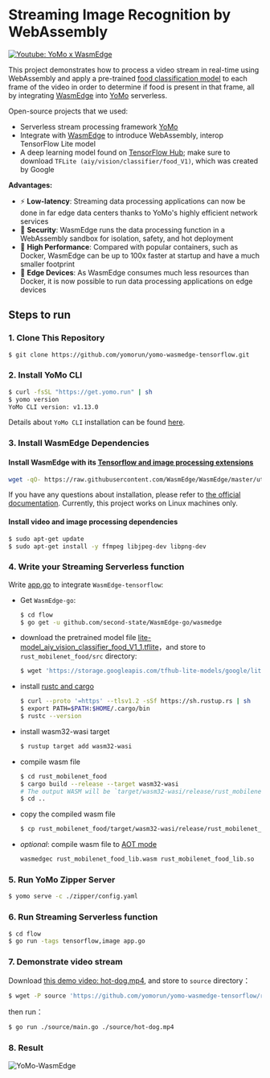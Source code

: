 # Streaming Image Recognition by WebAssembly

[![Youtube: YoMo x WasmEdge](youtube.png)](https://youtu.be/E0ltsn6cLIU)

This project demonstrates how to process a video stream in real-time using
WebAssembly and apply a pre-trained
[food classification model](https://tfhub.dev/google/lite-model/aiy/vision/classifier/food_V1/1)
to each frame of the video in order to determine if food is present in that
frame, all by integrating [WasmEdge](https://github.com/WasmEdge/WasmEdge) into
[YoMo](https://github.com/yomorun/yomo) serverless.

Open-source projects that we used:

- Serverless stream processing framework [YoMo](https://github.com/yomorun/yomo)
- Integrate with [WasmEdge](https://github.com/WasmEdge/WasmEdge) to introduce
  WebAssembly, interop TensorFlow Lite model
- A deep learning model found on
  [TensorFlow Hub](https://tfhub.dev/google/lite-model/aiy/vision/classifier/food_V1/1);
  make sure to download `TFLite (aiy/vision/classifier/food_V1)`, which was
  created by Google

**Advantages:**

- ⚡️ **Low-latency**: Streaming data processing applications can now be done in
  far edge data centers thanks to YoMo's highly efficient network services
- 🔐 **Security**: WasmEdge runs the data processing function in a WebAssembly
  sandbox for isolation, safety, and hot deployment
- 🚀 **High Performance**: Compared with popular containers, such as Docker,
  WasmEdge can be up to 100x faster at startup and have a much smaller footprint
- 🎯 **Edge Devices**: As WasmEdge consumes much less resources than Docker, it
  is now possible to run data processing applications on edge devices

## Steps to run

### 1. Clone This Repository

```bash
$ git clone https://github.com/yomorun/yomo-wasmedge-tensorflow.git
```

### 2. Install YoMo CLI

```bash
$ curl -fsSL "https://get.yomo.run" | sh
$ yomo version
YoMo CLI version: v1.13.0
```

Details about `YoMo CLI` installation can be found
[here](https://yomo.run/docs).

### 3. Install WasmEdge Dependencies

#### Install WasmEdge with its [Tensorflow and image processing extensions](https://www.secondstate.io/articles/wasi-tensorflow/)

```bash
wget -qO- https://raw.githubusercontent.com/WasmEdge/WasmEdge/master/utils/install.sh | bash -s -- -e all -p /usr/local
```

If you have any questions about installation, please refer to
[the official documentation](https://github.com/WasmEdge/WasmEdge/blob/master/docs/install.md).
Currently, this project works on Linux machines only.

#### Install video and image processing dependencies

```bash
$ sudo apt-get update
$ sudo apt-get install -y ffmpeg libjpeg-dev libpng-dev
```

### 4. Write your Streaming Serverless function

Write
[app.go](https://github.com/yomorun/yomo-wasmedge-tensorflow/blob/main/flow/app.go)
to integrate `WasmEdge-tensorflow`:

- Get `WasmEdge-go`:

  ```bash
  $ cd flow
  $ go get -u github.com/second-state/WasmEdge-go/wasmedge
  ```

- download the pretrained model file
  [lite-model_aiy_vision_classifier_food_V1_1.tflite](https://storage.googleapis.com/tfhub-lite-models/google/lite-model/aiy/vision/classifier/food_V1/1.tflite)，and
  store to `rust_mobilenet_food/src` directory:

  ```bash
  $ wget 'https://storage.googleapis.com/tfhub-lite-models/google/lite-model/aiy/vision/classifier/food_V1/1.tflite' -O ./rust_mobilenet_food/src/lite-model_aiy_vision_classifier_food_V1_1.tflite
  ```

- install [rustc and cargo](https://www.rust-lang.org/tools/install)

  ```bash
  $ curl --proto '=https' --tlsv1.2 -sSf https://sh.rustup.rs | sh
  $ export PATH=$PATH:$HOME/.cargo/bin
  $ rustc --version
  ```

- install wasm32-wasi target

  ```bash
  $ rustup target add wasm32-wasi
  ```

- compile wasm file

  ```bash
  $ cd rust_mobilenet_food
  $ cargo build --release --target wasm32-wasi
  # The output WASM will be `target/wasm32-wasi/release/rust_mobilenet_food_lib.wasm`.
  $ cd ..
  ```

- copy the compiled wasm file

  ```bash
  $ cp rust_mobilenet_food/target/wasm32-wasi/release/rust_mobilenet_food_lib.wasm .
  ```

- _optional_: compile wasm file to
  [AOT mode](https://wasmedge.org/book/en/quick_start/run_in_aot_mode.html)

  ```bash
  wasmedgec rust_mobilenet_food_lib.wasm rust_mobilenet_food_lib.so
  ```

### 5. Run YoMo Zipper Server

```bash
$ yomo serve -c ./zipper/config.yaml
```

### 6. Run Streaming Serverless function

```bash
$ cd flow
$ go run -tags tensorflow,image app.go
```

### 7. Demonstrate video stream

Download
[this demo video: hot-dog.mp4](https://github.com/yomorun/yomo-wasmedge-tensorflow/releases/download/v0.2.0/hot-dog.mp4),
and store to `source` directory：

```bash
$ wget -P source 'https://github.com/yomorun/yomo-wasmedge-tensorflow/releases/download/v0.2.0/hot-dog.mp4'
```

then run：

```bash
$ go run ./source/main.go ./source/hot-dog.mp4
```

### 8. Result

![YoMo-WasmEdge](result.png)
